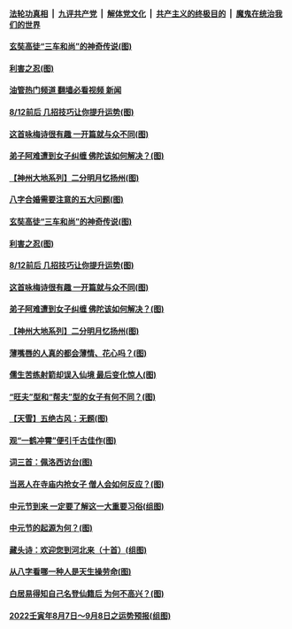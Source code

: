 ####  [法轮功真相](../../../../basic/blob/master/README.md?t=08150201) &nbsp;|&nbsp; [九评共产党](../../../../9ping.md/blob/master/README.md?t=08150201) &nbsp;|&nbsp; [解体党文化](../../../../jtdwh.md/blob/master/README.md?t=08150201)  &nbsp;|&nbsp; [共产主义的终极目的](../../../../gczydzjmd.md/blob/master/README.md?t=08150201) &nbsp;|&nbsp; [魔鬼在统治我们的世界](../../../../mgztzwmdsj.md/blob/master/README.md?t=08150201) 

#### [玄奘高徒“三车和尚”的神奇传说(图)](../pages/p7/1013958.md?t=08150201) 

#### [利害之忍(图)](../pages/p7/1014057.md?t=08150201) 

#### [油管热门频道 翻墙必看视频 新闻](http://45.76.130.85:81/youtube.html?08150201)

#### [8/12前后 几招技巧让你提升运势(图)](../pages/p7/1014214.md?t=08150201) 

#### [这首咏梅诗很有趣 一开篇就与众不同(图)](../pages/p7/1013707.md?t=08150201) 

#### [弟子阿难遭到女子纠缠 佛陀该如何解决？(图)](../pages/p7/1013961.md?t=08150201) 

#### [【神州大地系列】二分明月忆扬州(图)](../pages/p7/1013201.md?t=08150201) 

#### [八字合婚需要注意的五大问题(图)](../pages/p7/1012777.md?t=08150201) 

#### [玄奘高徒“三车和尚”的神奇传说(图)](../pages/p7/1013958.md?t=08150201) 

#### [利害之忍(图)](../pages/p7/1014057.md?t=08150201) 

#### [8/12前后 几招技巧让你提升运势(图)](../pages/p7/1014214.md?t=08150201) 

#### [这首咏梅诗很有趣 一开篇就与众不同(图)](../pages/p7/1013707.md?t=08150201) 

#### [弟子阿难遭到女子纠缠 佛陀该如何解决？(图)](../pages/p7/1013961.md?t=08150201) 

#### [【神州大地系列】二分明月忆扬州(图)](../pages/p7/1013201.md?t=08150201) 

#### [薄嘴唇的人真的都会薄情、花心吗？(图)](../pages/p7/1012791.md?t=08150201) 

#### [儒生苦练射箭却误入仙境 最后变化惊人(图)](../pages/p7/1013649.md?t=08150201) 

#### [“旺夫”型和“帮夫”型的女子有何不同？(图)](../pages/p7/1012736.md?t=08150201) 

#### [【天雪】五绝古风：无题(图)](../pages/p7/1014144.md?t=08150201) 

#### [观“一鹤冲霄”便引千古佳作(图)](../pages/p7/1014003.md?t=08150201) 

#### [词三首：佩洛西访台(图)](../pages/p7/1014004.md?t=08150201) 

#### [当恶人在寺庙内抢女子 僧人会如何反应？(图)](../pages/p7/1013616.md?t=08150201) 

#### [中元节到来 一定要了解这一大重要习俗(组图)](../pages/p7/1014043.md?t=08150201) 

#### [中元节的起源为何？(图)](../pages/p7/1014040.md?t=08150201) 

#### [藏头诗：欢迎您到河北来（十首）(组图)](../pages/p7/1013907.md?t=08150201) 

#### [从八字看哪一种人是天生操劳命(图)](../pages/p7/1012782.md?t=08150201) 

#### [白居易得知自己名登仙籍后 为何不高兴？(图)](../pages/p7/1013909.md?t=08150201) 

#### [2022壬寅年8月7日～9月8日之运势预报(组图)](../pages/p7/1013902.md?t=08150201) 

<img src='http://gfw-breaker.win/goodnews/indexes/p7.md' width='0px' height='0px'/>
